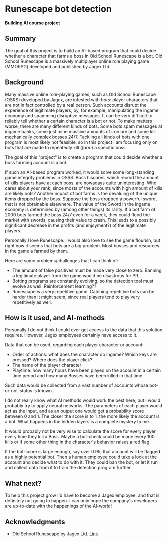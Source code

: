 <!-- This is the markdown template for the final project of the Building AI course, 
created by Reaktor Innovations and University of Helsinki. 
Copy the template, paste it to your GitHub README and edit! -->

# Runescape bot detection

**Building AI course project**

## Summary

The goal of this project is to build an AI-based program that could decide whether a character that farms a boss in Old School Runescape is a bot. Old School Runescape is a massively multiplayer online role playing game (MMORPG) developed and published by Jagex Ltd.


## Background

Many massive online role-playing games, such as Old School Runescape (OSRS) developed by Jagex, are infested with _bots_: player characters that are not in fact controlled by a real person. Such accounts disrupt the experience of legitimate players, by, for example, manipulating the ingame economy and spamming disruptive messages. It can be very difficult to reliably tell whether a certain character is a bot or not. To make matters worse, there are many different kinds of bots. Some bots spam messages at ingame banks, some just mine massive amounts of iron ore and some kill mechanically complex bosses 24/7. Tackling all kinds of bots with one program is most likely not feasible, so in this project I am focusing only on bots that are made to repeatedly kill (_farm_) a specific boss. 

The goal of this "project" is to create a program that could decide whether a boss farming account is a bot. 

If such an AI-based program worked, it would solve some long-standing game integrity problems in OSRS. Boss hiscores, which record the amount of kills players have at each boss, are nowadays quite uninteresting. Who cares about your rank, since mosts of the accounts with high amount of kills are likely bots? Another impact of bot farms is the devaluing of the unique items dropped by the boss. Suppose the boss dropped a powerful sword, that is not obtainable elsewhere. The value of the Sword in the ingame economy is determined by (among other things) its rarity. If a bot farm of 2000 bots farmed the boss 24/7 even for a week, they could flood the market with swords, causing their value to crash. This leads to a possibly significant decrease in the profits (and enjoyment?) of the legitimate players. 

Personally I love Runescape. I would also love to see the game flourish, but right now it seems that bots are a big problem. Most bosses and resources in the game a farmed by them. 

Here are some problems/challenges that I can think of: 
* The amount of false positives must be made very close to zero. Banning a legitimate player from the game would be disastrous for PR. 
* Botting programs are constantly evolving, so the detection tool must evolve as well. Reinforcement learning?? 
* Runescape is a very repetitive game. Catching repetitive bots can be harder than it might seem, since real players tend to play very repetitively as well. 


## How is it used, and AI-methods

Personally I do not think I could ever get access to the data that this solution requires. However, Jagex employees certainly have access to it. 

Data that can be used, regarding each player character or account: 
* Order of actions: what does the character do ingame? Which keys are pressed? Where does the player click? 
* The name of the player character
* Playtime: how many hours have been played on the account in a certain time period and how many Bosses have been killed in that time.

Such data would be collected from a vast number of accounts whose bot-or-not-status is known.

I do not really know what AI methods would work the best here, but I would probably try to apply neural networks. The parameters of each player would act as the input, and as an output one would get a probability score between 0 and 1. The closer the score is to 1, the more likely the account is a bot. What happens in the hidden layers is a complete mystery to me. 

It would probably not be very wise to calculate the score for every player every time they kill a Boss. Maybe a bot-check could be made every 100 kills or if some other thing in the character's behavior raises a red flag. 

If the bot-score is large enough, say over 0.95, that account will be flagged as a highly potential bot. Then a human employee could take a look at the account and decide what to do with it. They could ban the bot, or let it run and collect data from it to train the detection program further.

## What next?

To help this project grow I'd have to become a Jagex employee, and that is definitely not going to happen. I can only hope the company's developers are up-to-date with the happenings of the AI-world! 


## Acknowledgments

* Old School Runescape by Jagex Ltd. [Link](https://www.oldschool.runescape.com/)
